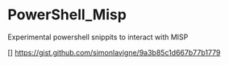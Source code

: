 # PowerShell_Misp
Experimental powershell snippits to interact with MISP

[] https://gist.github.com/simonlavigne/9a3b85c1d667b77b1779
